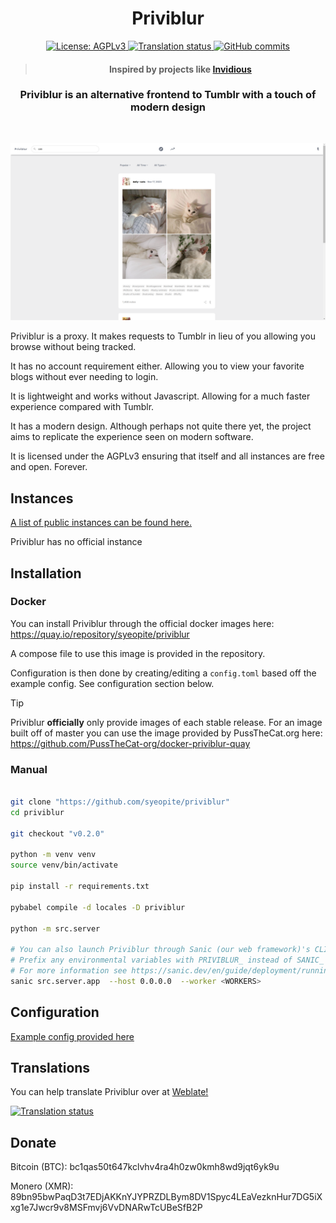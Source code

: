 <div align="center"> 
  <h1> Priviblur </h1>
  <div>
  <a href="https://www.gnu.org/licenses/agpl-3.0.en.html">
    <img alt="License: AGPLv3" src="https://shields.io/badge/License-AGPL%20v3-blue.svg">
  </a>
  <a href="https://hosted.weblate.org/engage/priviblur/">
    <img src="https://hosted.weblate.org/widget/priviblur/svg-badge.svg" alt="Translation status" />
  </a>
  <a href="https://github.com/syeopite/priviblur/commits/master">
    <img alt="GitHub commits" src="https://img.shields.io/github/commit-activity/y/syeopite/priviblur?color=e69419&label=commits">
  </a>
  </div>
  <blockquote> <h4> Inspired by projects like <a href="https://github.com/iv-org/invidious"> Invidious</a></h4> </blockquote>
  <h3> Priviblur is an alternative frontend to Tumblr with a touch of modern design </h3>
</div>

<br/>

![Example output](./screenshots/example.png)

Priviblur is a proxy. It makes requests to Tumblr in lieu of you allowing you browse without being tracked. 

It has no account requirement either. Allowing you to view your favorite blogs without ever needing to login.

It is lightweight and works without Javascript. Allowing for a much faster experience compared with Tumblr.

It has a modern design. Although perhaps not quite there yet, the project aims to replicate the experience seen on modern software.

It is licensed under the AGPLv3 ensuring that itself and all instances are free and open. Forever. 

## Instances

[A list of public instances can be found here.](./instances.md)

Priviblur has no official instance

## Installation

### Docker

You can install Priviblur through the official docker images here: https://quay.io/repository/syeopite/priviblur

A compose file to use this image is provided in the repository.

Configuration is then done by creating/editing a `config.toml` based off the example config. See configuration section below.

> [!TIP]
> Priviblur **officially** only provide images of each stable release. For an image built off of master you can use the image provided by PussTheCat.org here: https://github.com/PussTheCat-org/docker-priviblur-quay

### Manual

```bash

git clone "https://github.com/syeopite/priviblur"
cd priviblur 

git checkout "v0.2.0"

python -m venv venv 
source venv/bin/activate

pip install -r requirements.txt

pybabel compile -d locales -D priviblur

python -m src.server

# You can also launch Priviblur through Sanic (our web framework)'s CLI tool
# Prefix any environmental variables with PRIVIBLUR_ instead of SANIC_
# For more information see https://sanic.dev/en/guide/deployment/running.html and related pages
sanic src.server.app  --host 0.0.0.0  --worker <WORKERS>
```

## Configuration

[Example config provided here](./config.example.toml)

## Translations

You can help translate Priviblur over at [Weblate!](https://hosted.weblate.org/engage/priviblur/)

<a href="https://hosted.weblate.org/engage/priviblur/">
  <img src="https://hosted.weblate.org/widget/priviblur/translations/287x66-grey.png" alt="Translation status" />
  </a>
</a>

## Donate 

Bitcoin (BTC): bc1qas50t647kclvhv4ra4h0zw0kmh8wd9jqt6yk9u

Monero (XMR): 89bn95bwPaqD3t7EDjAKKnYJYPRZDLBym8DV1Spyc4LEaVezknHur7DG5iXxg1e7Jwcr9v8MSFmvj6VvDNARwTcUBeSfB2P
